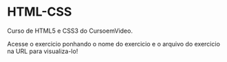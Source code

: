 # HTML-CSS
 Curso de HTML5 e CSS3 do CursoemVideo.
 
 Acesse o exercicio ponhando o nome do exercicio e o arquivo do exercicio na URL para visualiza-lo!

